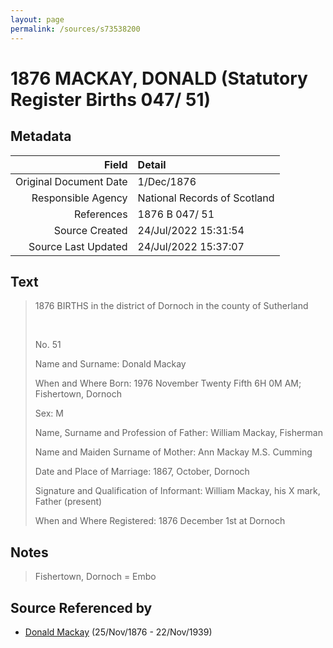 ```yaml
---
layout: page
permalink: /sources/s73538200
---
```


# 1876 MACKAY, DONALD (Statutory Register Births 047/ 51)

## Metadata

Field | Detail
---:|:---
Original Document Date | 1/Dec/1876
Responsible Agency | National Records of Scotland
References | 1876 B 047/ 51
Source Created | 24/Jul/2022 15:31:54
Source Last Updated | 24/Jul/2022 15:37:07

## Text

> 1876 BIRTHS in the district of Dornoch in the county of Sutherland
>
> <br/>
>
> No. 51
>
> Name and Surname: Donald Mackay
>
> When and Where Born: 1976 November Twenty Fifth 6H 0M AM; Fishertown, Dornoch
>
> Sex: M
>
> Name, Surname and Profession of Father: William Mackay, Fisherman
>
> Name and Maiden Surname of Mother: Ann Mackay M.S. Cumming
>
> Date and Place of Marriage: 1867, October, Dornoch
>
> Signature and Qualification of Informant: William Mackay, his X mark, Father (present)
>
> When and Where Registered: 1876 December 1st at Dornoch
>

## Notes

> Fishertown, Dornoch = Embo
>


## Source Referenced by

* [Donald Mackay](../people/@58341424@-donald-mackay-b1876-11-25-d1939-11-22.md) (25/Nov/1876 - 22/Nov/1939)
